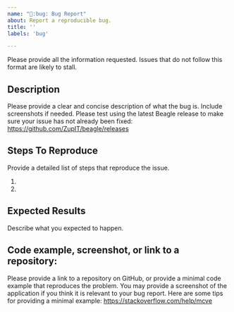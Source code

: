 ```yaml
---
name: "🐛:bug: Bug Report"
about: Report a reproducible bug.
title: ''
labels: 'bug'

---
```


Please provide all the information requested. Issues that do not follow this format are likely to stall.

## Description
Please provide a clear and concise description of what the bug is. Include screenshots if needed.
Please test using the latest Beagle release to make sure your issue has not already been fixed: https://github.com/ZupIT/beagle/releases

## Steps To Reproduce
Provide a detailed list of steps that reproduce the issue.

1.
2.

## Expected Results
Describe what you expected to happen.

## Code example, screenshot, or link to a repository:
Please provide a link to a repository on GitHub, or provide a minimal code example that reproduces the problem.
You may provide a screenshot of the application if you think it is relevant to your bug report.
Here are some tips for providing a minimal example: https://stackoverflow.com/help/mcve